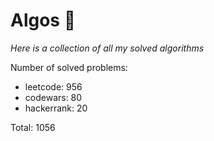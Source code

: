 # Algos 🏯

_Here is a collection of all my solved algorithms_

Number of solved problems:
- leetcode: 956
- codewars: 80
- hackerrank: 20

Total: 1056
